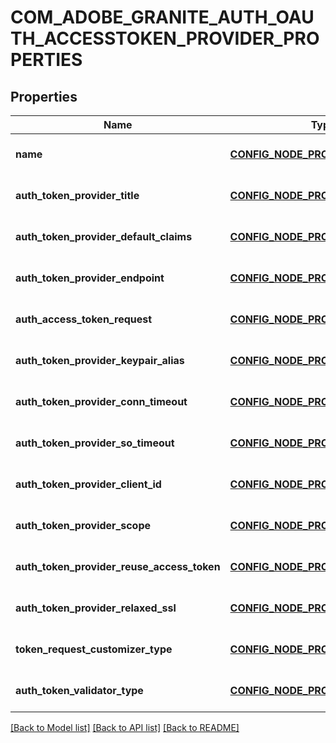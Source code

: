 # COM_ADOBE_GRANITE_AUTH_OAUTH_ACCESSTOKEN_PROVIDER_PROPERTIES

## Properties
Name | Type | Description | Notes
------------ | ------------- | ------------- | -------------
**name** | [**CONFIG_NODE_PROPERTY_STRING**](configNodePropertyString.md) |  | [optional] [default to null]
**auth_token_provider_title** | [**CONFIG_NODE_PROPERTY_STRING**](configNodePropertyString.md) |  | [optional] [default to null]
**auth_token_provider_default_claims** | [**CONFIG_NODE_PROPERTY_ARRAY**](configNodePropertyArray.md) |  | [optional] [default to null]
**auth_token_provider_endpoint** | [**CONFIG_NODE_PROPERTY_STRING**](configNodePropertyString.md) |  | [optional] [default to null]
**auth_access_token_request** | [**CONFIG_NODE_PROPERTY_STRING**](configNodePropertyString.md) |  | [optional] [default to null]
**auth_token_provider_keypair_alias** | [**CONFIG_NODE_PROPERTY_STRING**](configNodePropertyString.md) |  | [optional] [default to null]
**auth_token_provider_conn_timeout** | [**CONFIG_NODE_PROPERTY_INTEGER**](configNodePropertyInteger.md) |  | [optional] [default to null]
**auth_token_provider_so_timeout** | [**CONFIG_NODE_PROPERTY_INTEGER**](configNodePropertyInteger.md) |  | [optional] [default to null]
**auth_token_provider_client_id** | [**CONFIG_NODE_PROPERTY_STRING**](configNodePropertyString.md) |  | [optional] [default to null]
**auth_token_provider_scope** | [**CONFIG_NODE_PROPERTY_STRING**](configNodePropertyString.md) |  | [optional] [default to null]
**auth_token_provider_reuse_access_token** | [**CONFIG_NODE_PROPERTY_BOOLEAN**](configNodePropertyBoolean.md) |  | [optional] [default to null]
**auth_token_provider_relaxed_ssl** | [**CONFIG_NODE_PROPERTY_BOOLEAN**](configNodePropertyBoolean.md) |  | [optional] [default to null]
**token_request_customizer_type** | [**CONFIG_NODE_PROPERTY_STRING**](configNodePropertyString.md) |  | [optional] [default to null]
**auth_token_validator_type** | [**CONFIG_NODE_PROPERTY_STRING**](configNodePropertyString.md) |  | [optional] [default to null]

[[Back to Model list]](../README.md#documentation-for-models) [[Back to API list]](../README.md#documentation-for-api-endpoints) [[Back to README]](../README.md)


